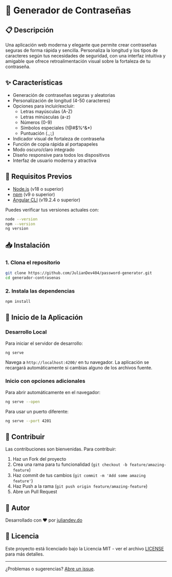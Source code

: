 # 🔐 Generador de Contraseñas

## 📋 Descripción

Una aplicación web moderna y elegante que permite crear contraseñas seguras de forma rápida y sencilla. Personaliza la longitud y los tipos de caracteres según tus necesidades de seguridad, con una interfaz intuitiva y amigable que ofrece retroalimentación visual sobre la fortaleza de tu contraseña.

## ✨ Características

- Generación de contraseñas seguras y aleatorias
- Personalización de longitud (4-50 caracteres)
- Opciones para incluir/excluir:
  - Letras mayúsculas (A-Z)
  - Letras minúsculas (a-z)
  - Números (0-9)
  - Símbolos especiales (!@#$%^&\*)
  - Puntuación (.,:;)
- Indicador visual de fortaleza de contraseña
- Función de copia rápida al portapapeles
- Modo oscuro/claro integrado
- Diseño responsive para todos los dispositivos
- Interfaz de usuario moderna y atractiva

## 🔧 Requisitos Previos

- [Node.js](https://nodejs.org/) (v18 o superior)
- [npm](https://www.npmjs.com/) (v9 o superior)
- [Angular CLI](https://angular.io/cli) (v19.2.4 o superior)

Puedes verificar tus versiones actuales con:

```bash
node --version
npm --version
ng version
```

## 📥 Instalación

### 1. Clona el repositorio

```bash
git clone https://github.com/JulianDev404/password-generator.git
cd generador-contrasenas
```

### 2. Instala las dependencias

```bash
npm install
```

## 🚀 Inicio de la Aplicación

### Desarrollo Local

Para iniciar el servidor de desarrollo:

```bash
ng serve
```

Navega a `http://localhost:4200/` en tu navegador. La aplicación se recargará automáticamente si cambias alguno de los archivos fuente.

### Inicio con opciones adicionales

Para abrir automáticamente en el navegador:

```bash
ng serve --open
```

Para usar un puerto diferente:

```bash
ng serve --port 4201
```

## 🤝 Contribuir

Las contribuciones son bienvenidas. Para contribuir:

1. Haz un Fork del proyecto
2. Crea una rama para tu funcionalidad (`git checkout -b feature/amazing-feature`)
3. Haz commit de tus cambios (`git commit -m 'Add some amazing feature'`)
4. Haz Push a la rama (`git push origin feature/amazing-feature`)
5. Abre un Pull Request

## 👤 Autor

Desarrollado con ❤️ por [juliandev.do](https://juliandev.do)

## 📄 Licencia

Este proyecto está licenciado bajo la Licencia MIT - ver el archivo [LICENSE](LICENSE) para más detalles.

---

¿Problemas o sugerencias? [Abre un issue](https://github.com/JulianDev404/password-generator/issues/new).

